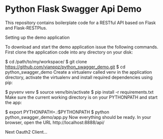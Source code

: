 Python Flask Swagger Api Demo
==============================

This repository contains boilerplate code for a RESTful API based on Flask and Flask-RESTPlus.

Setting up the demo application

To download and start the demo application issue the following commands. First clone the application code into any directory on your disk:

$ cd /path/to/my/workspace/
$ git clone https://github.com/vianppz/python_swagger_demo.git
$ cd python_swagger_demo
Create a virtualenv called venv in the application directory, activate the virtualenv and install required dependencies using pip:

$ pyvenv venv
$ source venv/bin/activate
$ pip install -r requirements.txt
Make sure the current working directory is on your PYTHONPATH and start the app:

$ export PYTHONPATH=.:$PYTHONPATH
$ python python_swagger_demo/app.py
Now everything should be ready. In your browser, open the URL http://localhost:8888/api/

Next Oauth2 Client...